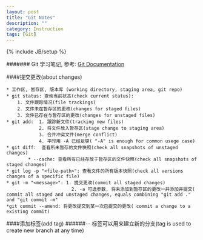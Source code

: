 ```yaml
---
layout: post
title: "Git Notes"
description: ""
category: Instruction
tags: [Git]
---
```

{% include JB/setup %}

####### Git 学习笔记, 参考: [Git Documentation](https://git-scm.com/doc)

####提交更改(about changes)
~~~
* 工作区, 暂存区, 版本库 (working directory, staging area, git repo)
* git status: 查询当前状态(check current status):
	1. 文件跟踪情况(file trackings)
	2. 文件未在暂存区的更改(changes for staged files)
	3. 文件已存在与暂存区的更改(changes for unstaged files)
* git add:  1. 跟踪新文件(tracking new files)
			2. 将文件放入暂存区(stage change to staging area)
			3. 合并冲突文件(merge conflict)
			4. 平时用 -A 已经足够( "-A" is enough for common usege case)
* git diff:  查看所未暂存的文件快照(check all snapshots of unstaged changes)
		* --cache: 查看所有已经存放于暂存区的文件快照(check all snapshots of staged changes)
* git log -p "<file-path>": 查看文件的所有版本快照(check all versions changes of a specific file)
* git -m "<message>": 1. 提交更改(commit all staged changes)
						2. -a 可选参数, 将未添加到暂存区的更改一并添加并提交( commit all staged and unstaged changes, equals combining "git add ." and "git commit -m"
*git commit --amend: 将更改提交到某一次已提交的更改( commit a change to a existing commit)
~~~

####添加标签(add tag)
######-- 标签可以用来建立新的分支(tag is used to create new branch at any time)

~~~
~~~

